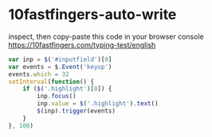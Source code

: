# 10fastfingers-auto-write

inspect, then copy-paste this code in your browser console<br>
https://10fastfingers.com/typing-test/english<br>

```js
var inp = $('#inputfield')[0]
var events = $.Event('keyup')
events.which = 32
setInterval(function() {
    if ($('.highlight')[0]) {
        inp.focus()
        inp.value = $('.highlight').text()
        $(inp).trigger(events)
    }
}, 100)
```
